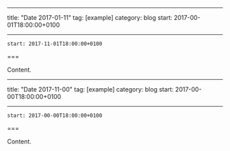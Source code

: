 
---
title: "Date 2017-01-11"
tag: [example]
category: blog
start: 2017-00-01T18:00:00+0100

---

``start: 2017-11-01T18:00:00+0100``

===

Content.

---
title: "Date 2017-11-00"
tag: [example]
category: blog
start: 2017-00-00T18:00:00+0100

---

``start: 2017-00-00T18:00:00+0100``

===

Content.
